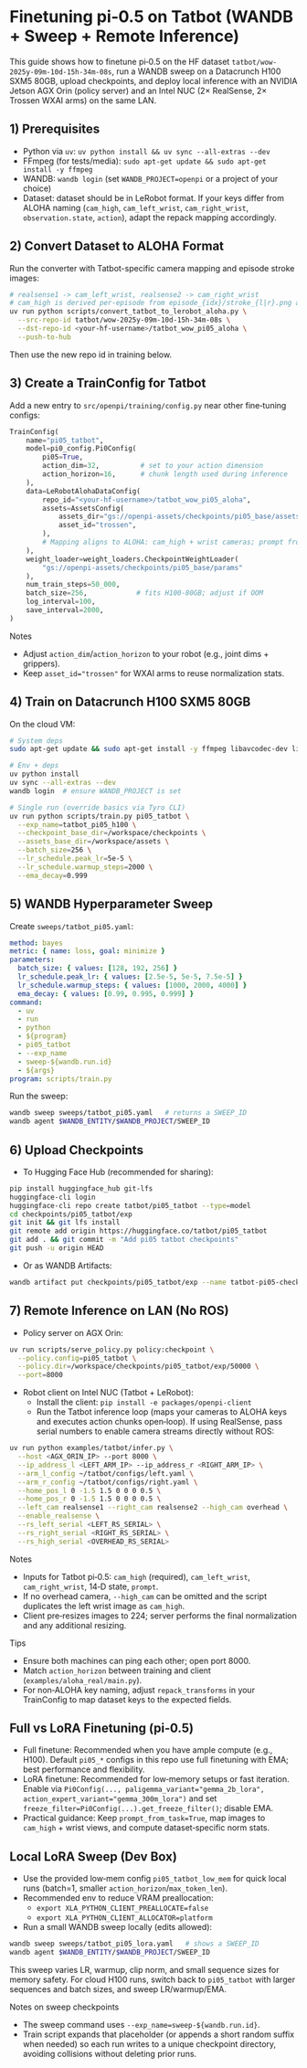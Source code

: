 # Finetuning pi‑0.5 on Tatbot (WANDB + Sweep + Remote Inference)

This guide shows how to finetune pi‑0.5 on the HF dataset `tatbot/wow-2025y-09m-10d-15h-34m-08s`, run a WANDB sweep on a Datacrunch H100 SXM5 80GB, upload checkpoints, and deploy local inference with an NVIDIA Jetson AGX Orin (policy server) and an Intel NUC (2× RealSense, 2× Trossen WXAI arms) on the same LAN.

## 1) Prerequisites
- Python via `uv`: `uv python install && uv sync --all-extras --dev`
- FFmpeg (for tests/media): `sudo apt-get update && sudo apt-get install -y ffmpeg`
- WANDB: `wandb login` (set `WANDB_PROJECT=openpi` or a project of your choice)
- Dataset: dataset should be in LeRobot format. If your keys differ from ALOHA naming (`cam_high`, `cam_left_wrist`, `cam_right_wrist`, `observation.state`, `action`), adapt the repack mapping accordingly.

## 2) Convert Dataset to ALOHA Format
Run the converter with Tatbot-specific camera mapping and episode stroke images:

```bash
# realsense1 -> cam_left_wrist, realsense2 -> cam_right_wrist
# cam_high is derived per-episode from episode_{idx}/stroke_{l|r}.png and duplicated across frames.
uv run python scripts/convert_tatbot_to_lerobot_aloha.py \
  --src-repo-id tatbot/wow-2025y-09m-10d-15h-34m-08s \
  --dst-repo-id <your-hf-username>/tatbot_wow_pi05_aloha \
  --push-to-hub
```

Then use the new repo id in training below.

## 3) Create a TrainConfig for Tatbot
Add a new entry to `src/openpi/training/config.py` near other fine‑tuning configs:

```python
TrainConfig(
    name="pi05_tatbot",
    model=pi0_config.Pi0Config(
        pi05=True,
        action_dim=32,          # set to your action dimension
        action_horizon=16,      # chunk length used during inference
    ),
    data=LeRobotAlohaDataConfig(
        repo_id="<your-hf-username>/tatbot_wow_pi05_aloha",
        assets=AssetsConfig(
            assets_dir="gs://openpi-assets/checkpoints/pi05_base/assets",
            asset_id="trossen",
        ),
        # Mapping aligns to ALOHA: cam_high + wrist cameras; prompt from task_index
    ),
    weight_loader=weight_loaders.CheckpointWeightLoader(
        "gs://openpi-assets/checkpoints/pi05_base/params"
    ),
    num_train_steps=50_000,
    batch_size=256,            # fits H100‑80GB; adjust if OOM
    log_interval=100,
    save_interval=2000,
)
```

Notes
- Adjust `action_dim`/`action_horizon` to your robot (e.g., joint dims + grippers).
- Keep `asset_id="trossen"` for WXAI arms to reuse normalization stats.

## 4) Train on Datacrunch H100 SXM5 80GB
On the cloud VM:

```bash
# System deps
sudo apt-get update && sudo apt-get install -y ffmpeg libavcodec-dev libavformat-dev libavutil-dev

# Env + deps
uv python install
uv sync --all-extras --dev
wandb login  # ensure WANDB_PROJECT is set

# Single run (override basics via Tyro CLI)
uv run python scripts/train.py pi05_tatbot \
  --exp_name=tatbot_pi05_h100 \
  --checkpoint_base_dir=/workspace/checkpoints \
  --assets_base_dir=/workspace/assets \
  --batch_size=256 \
  --lr_schedule.peak_lr=5e-5 \
  --lr_schedule.warmup_steps=2000 \
  --ema_decay=0.999
```

## 5) WANDB Hyperparameter Sweep
Create `sweeps/tatbot_pi05.yaml`:

```yaml
method: bayes
metric: { name: loss, goal: minimize }
parameters:
  batch_size: { values: [128, 192, 256] }
  lr_schedule.peak_lr: { values: [2.5e-5, 5e-5, 7.5e-5] }
  lr_schedule.warmup_steps: { values: [1000, 2000, 4000] }
  ema_decay: { values: [0.99, 0.995, 0.999] }
command:
  - uv
  - run
  - python
  - ${program}
  - pi05_tatbot
  - --exp_name
  - sweep-${wandb.run.id}
  - ${args}
program: scripts/train.py
```

Run the sweep:

```bash
wandb sweep sweeps/tatbot_pi05.yaml   # returns a SWEEP_ID
wandb agent $WANDB_ENTITY/$WANDB_PROJECT/SWEEP_ID
```

## 6) Upload Checkpoints
- To Hugging Face Hub (recommended for sharing):

```bash
pip install huggingface_hub git-lfs
huggingface-cli login
huggingface-cli repo create tatbot/pi05_tatbot --type=model
cd checkpoints/pi05_tatbot/exp
git init && git lfs install
git remote add origin https://huggingface.co/tatbot/pi05_tatbot
git add . && git commit -m "Add pi05 tatbot checkpoints"
git push -u origin HEAD
```

- Or as WANDB Artifacts:
```bash
wandb artifact put checkpoints/pi05_tatbot/exp --name tatbot-pi05-checkpoints
```

## 7) Remote Inference on LAN (No ROS)
- Policy server on AGX Orin:
```bash
uv run scripts/serve_policy.py policy:checkpoint \
  --policy.config=pi05_tatbot \
  --policy.dir=/workspace/checkpoints/pi05_tatbot/exp/50000 \
  --port=8000
```

- Robot client on Intel NUC (Tatbot + LeRobot):
  - Install the client: `pip install -e packages/openpi-client`
  - Run the Tatbot inference loop (maps your cameras to ALOHA keys and executes action chunks open‑loop). If using RealSense, pass serial numbers to enable camera streams directly without ROS:

```bash
uv run python examples/tatbot/infer.py \
  --host <AGX_ORIN_IP> --port 8000 \
  --ip_address_l <LEFT_ARM_IP> --ip_address_r <RIGHT_ARM_IP> \
  --arm_l_config ~/tatbot/configs/left.yaml \
  --arm_r_config ~/tatbot/configs/right.yaml \
  --home_pos_l 0 -1.5 1.5 0 0 0 0.5 \
  --home_pos_r 0 -1.5 1.5 0 0 0 0.5 \
  --left_cam realsense1 --right_cam realsense2 --high_cam overhead \
  --enable_realsense \
  --rs_left_serial <LEFT_RS_SERIAL> \
  --rs_right_serial <RIGHT_RS_SERIAL> \
  --rs_high_serial <OVERHEAD_RS_SERIAL>
```

Notes
- Inputs for Tatbot pi‑0.5: `cam_high` (required), `cam_left_wrist`, `cam_right_wrist`, 14‑D state, `prompt`.
- If no overhead camera, `--high_cam` can be omitted and the script duplicates the left wrist image as `cam_high`.
- Client pre‑resizes images to 224; server performs the final normalization and any additional resizing.

Tips
- Ensure both machines can ping each other; open port 8000.
- Match `action_horizon` between training and client (`examples/aloha_real/main.py`).
- For non‑ALOHA key naming, adjust `repack_transforms` in your TrainConfig to map dataset keys to the expected fields.

## Full vs LoRA Finetuning (pi‑0.5)
- Full finetune: Recommended when you have ample compute (e.g., H100). Default `pi05_*` configs in this repo use full finetuning with EMA; best performance and flexibility.
- LoRA finetune: Recommended for low‑memory setups or fast iteration. Enable via `Pi0Config(..., paligemma_variant="gemma_2b_lora", action_expert_variant="gemma_300m_lora")` and set `freeze_filter=Pi0Config(...).get_freeze_filter()`; disable EMA.
- Practical guidance: Keep `prompt_from_task=True`, map images to `cam_high` + wrist views, and compute dataset‑specific norm stats.

## Local LoRA Sweep (Dev Box)
- Use the provided low‑mem config `pi05_tatbot_low_mem` for quick local runs (batch=1, smaller `action_horizon`/`max_token_len`).
- Recommended env to reduce VRAM preallocation:
  - `export XLA_PYTHON_CLIENT_PREALLOCATE=false`
  - `export XLA_PYTHON_CLIENT_ALLOCATOR=platform`
- Run a small WANDB sweep locally (edits allowed):

```bash
wandb sweep sweeps/tatbot_pi05_lora.yaml   # shows a SWEEP_ID
wandb agent $WANDB_ENTITY/$WANDB_PROJECT/SWEEP_ID
```

This sweep varies LR, warmup, clip norm, and small sequence sizes for memory safety. For cloud H100 runs, switch back to `pi05_tatbot` with larger sequences and batch sizes, and sweep LR/warmup/EMA.

Notes on sweep checkpoints
- The sweep command uses `--exp_name=sweep-${wandb.run.id}`.
- Train script expands that placeholder (or appends a short random suffix when needed) so each run writes to a unique checkpoint directory, avoiding collisions without deleting prior runs.
